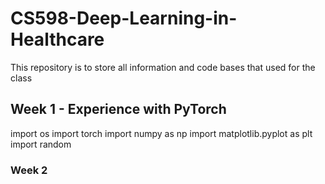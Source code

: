 # CS598-Deep-Learning-in-Healthcare
This repository is to store all information and code bases that used for the class 

## Week 1 - Experience with PyTorch

import os
import torch
import numpy as np
import matplotlib.pyplot as plt
import random

### Week 2
